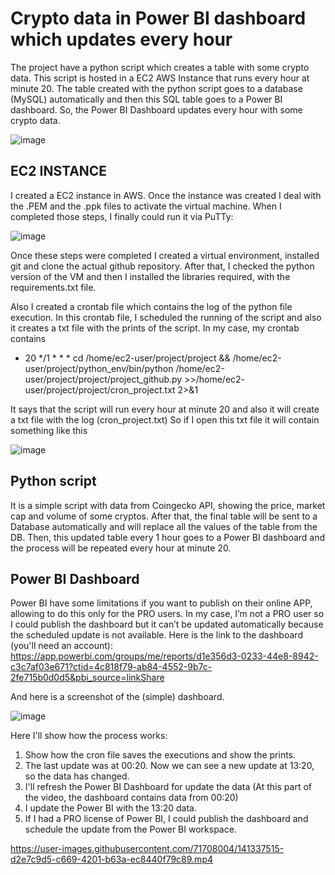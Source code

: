 # Crypto data in Power BI dashboard which updates every hour

The project have a python script which creates a table with some crypto data. This script is hosted in a EC2 AWS Instance that runs every hour at minute 20. The table created with the python script goes to a database (MySQL) automatically and then this SQL table goes to a Power BI dashboard. 
So, the Power BI Dashboard updates every hour with some crypto data.

![image](https://user-images.githubusercontent.com/71708004/141308527-feb64805-15bc-4dfc-a26b-09f16855bcfd.png)

## EC2 INSTANCE
I created a EC2 instance in AWS. 
Once the instance was created I deal with the .PEM and the .ppk files to activate the virtual machine.
When I completed those steps, I finally could run it via PuTTy:

![image](https://user-images.githubusercontent.com/71708004/141308579-a68f0db3-865e-44d8-965d-e6b136b11885.png)

 
Once these steps were completed I created a virtual environment, installed git and clone the actual github repository.
After that, I checked the python version of the VM and then I installed the libraries required, with the requirements.txt file.

Also I created a crontab file which contains the log of the python file execution. In this crontab file, I scheduled the running of the script and also it creates a txt file with the prints of the script. 
In my case, my crontab contains
- 20 */1 * * * cd /home/ec2-user/project/project && /home/ec2-user/project/python_env/bin/python /home/ec2-user/project/project/project_github.py  >>/home/ec2-    user/project/project/cron_project.txt 2>&1

It says that the script will run every hour at minute 20 and also it will create a txt file with the log (cron_project.txt)
So if I open this txt file it will contain something like this

![image](https://user-images.githubusercontent.com/71708004/141308600-428a9f71-5a2b-40e0-8306-35c5eba03d44.png)
 

## Python script
It is a simple script with data from Coingecko API, showing the price, market cap and volume of some cryptos.
After that, the final table will be sent to a Database automatically and will replace all the values of the table from the DB.
Then, this updated table every 1 hour goes to a Power BI dashboard and the process will be repeated every hour at minute 20.

## Power BI Dashboard
Power BI have some limitations if you want to publish on their online APP, allowing to do this only for the PRO users. In my case, I’m not a PRO user so I could publish the dashboard but it can’t be updated automatically because the scheduled update is not available.
Here is the link to the dashboard (you'll need an account):
https://app.powerbi.com/groups/me/reports/d1e356d3-0233-44e8-8942-c3c7af03e671?ctid=4c818f79-ab84-4552-9b7c-2fe715b0d0d5&pbi_source=linkShare

And here is a screenshot of the (simple) dashboard.

![image](https://user-images.githubusercontent.com/71708004/141308635-c58908b9-5c43-4cac-a875-d67e63da211a.png)


Here I'll show how the process works:

1. Show how the cron file saves the executions and show the prints.
2. The last update was at 00:20. Now we can see a new update at 13:20, so the data has changed.
3. I'll refresh the Power BI Dashboard for update the data (At this part of the video, the dashboard contains data from 00:20)
4. I update the Power BI with the 13:20 data.
5. If I had a PRO license of Power BI, I could publish the dashboard and schedule the update from the Power BI workspace.


https://user-images.githubusercontent.com/71708004/141337515-d2e7c9d5-c669-4201-b63a-ec8440f79c89.mp4


